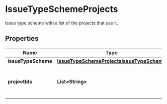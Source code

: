 

# IssueTypeSchemeProjects

Issue type scheme with a list of the projects that use it.

## Properties

| Name | Type | Description | Notes |
|------------ | ------------- | ------------- | -------------|
|**issueTypeScheme** | [**IssueTypeSchemeProjectsIssueTypeScheme**](IssueTypeSchemeProjectsIssueTypeScheme.md) |  |  |
|**projectIds** | **List&lt;String&gt;** | The IDs of the projects using the issue type scheme. |  |



